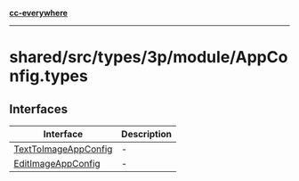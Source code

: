 [**cc-everywhere**](../../../../../../index.md)

***

# shared/src/types/3p/module/AppConfig.types

## Interfaces

| Interface | Description |
| ------ | ------ |
| [TextToImageAppConfig](../app-config-types/interfaces/text-to-image-app-config.md) | - |
| [EditImageAppConfig](../app-config-types/interfaces/edit-image-app-config.md) | - |
